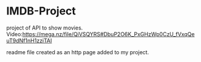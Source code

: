 # IMDB-Project
project of API to show movies.
Video:https://mega.nz/file/QiVSQYRS#DbuP2O6K_PxGHzWp0CzU_fVxqQeuT9dNf1nH1zziTAI

readme file created as an http page added to my project.
